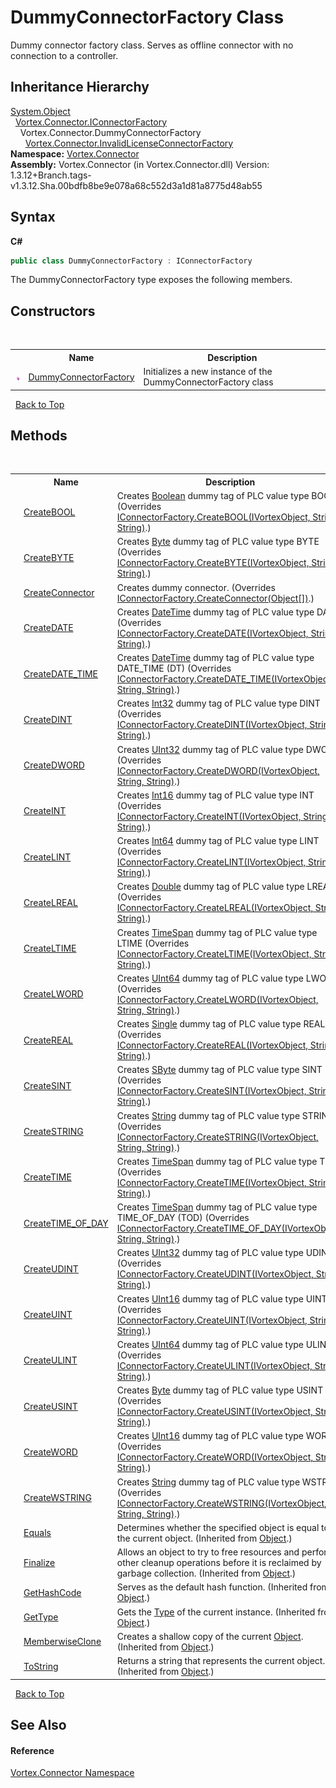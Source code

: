 # DummyConnectorFactory Class
 

Dummy connector factory class. Serves as offline connector with no connection to a controller.


## Inheritance Hierarchy
<a href="https://docs.microsoft.com/dotnet/api/system.object" target="_blank">System.Object</a><br />&nbsp;&nbsp;<a href="T_Vortex_Connector_IConnectorFactory.md">Vortex.Connector.IConnectorFactory</a><br />&nbsp;&nbsp;&nbsp;&nbsp;Vortex.Connector.DummyConnectorFactory<br />&nbsp;&nbsp;&nbsp;&nbsp;&nbsp;&nbsp;<a href="T_Vortex_Connector_InvalidLicenseConnectorFactory.md">Vortex.Connector.InvalidLicenseConnectorFactory</a><br />
**Namespace:**&nbsp;<a href="N_Vortex_Connector.md">Vortex.Connector</a><br />**Assembly:**&nbsp;Vortex.Connector (in Vortex.Connector.dll) Version: 1.3.12+Branch.tags-v1.3.12.Sha.00bdfb8be9e078a68c552d3a1d81a8775d48ab55

## Syntax

**C#**<br />
``` C#
public class DummyConnectorFactory : IConnectorFactory
```

The DummyConnectorFactory type exposes the following members.


## Constructors
&nbsp;<table><tr><th></th><th>Name</th><th>Description</th></tr><tr><td>![Public method](media/pubmethod.gif "Public method")</td><td><a href="M_Vortex_Connector_DummyConnectorFactory__ctor.md">DummyConnectorFactory</a></td><td>
Initializes a new instance of the DummyConnectorFactory class</td></tr></table>&nbsp;
<a href="#dummyconnectorfactory-class">Back to Top</a>

## Methods
&nbsp;<table><tr><th></th><th>Name</th><th>Description</th></tr><tr><td>![Public method](media/pubmethod.gif "Public method")</td><td><a href="M_Vortex_Connector_DummyConnectorFactory_CreateBOOL.md">CreateBOOL</a></td><td>
Creates <a href="https://docs.microsoft.com/dotnet/api/system.boolean" target="_blank">Boolean</a> dummy tag of PLC value type BOOL
 (Overrides <a href="M_Vortex_Connector_IConnectorFactory_CreateBOOL_1.md">IConnectorFactory.CreateBOOL(IVortexObject, String, String)</a>.)</td></tr><tr><td>![Public method](media/pubmethod.gif "Public method")</td><td><a href="M_Vortex_Connector_DummyConnectorFactory_CreateBYTE.md">CreateBYTE</a></td><td>
Creates <a href="https://docs.microsoft.com/dotnet/api/system.byte" target="_blank">Byte</a> dummy tag of PLC value type BYTE
 (Overrides <a href="M_Vortex_Connector_IConnectorFactory_CreateBYTE_1.md">IConnectorFactory.CreateBYTE(IVortexObject, String, String)</a>.)</td></tr><tr><td>![Public method](media/pubmethod.gif "Public method")</td><td><a href="M_Vortex_Connector_DummyConnectorFactory_CreateConnector.md">CreateConnector</a></td><td>
Creates dummy connector.
 (Overrides <a href="M_Vortex_Connector_IConnectorFactory_CreateConnector.md">IConnectorFactory.CreateConnector(Object[])</a>.)</td></tr><tr><td>![Public method](media/pubmethod.gif "Public method")</td><td><a href="M_Vortex_Connector_DummyConnectorFactory_CreateDATE.md">CreateDATE</a></td><td>
Creates <a href="https://docs.microsoft.com/dotnet/api/system.datetime" target="_blank">DateTime</a> dummy tag of PLC value type DATE
 (Overrides <a href="M_Vortex_Connector_IConnectorFactory_CreateDATE_1.md">IConnectorFactory.CreateDATE(IVortexObject, String, String)</a>.)</td></tr><tr><td>![Public method](media/pubmethod.gif "Public method")</td><td><a href="M_Vortex_Connector_DummyConnectorFactory_CreateDATE_TIME.md">CreateDATE_TIME</a></td><td>
Creates <a href="https://docs.microsoft.com/dotnet/api/system.datetime" target="_blank">DateTime</a> dummy tag of PLC value type DATE_TIME (DT)
 (Overrides <a href="M_Vortex_Connector_IConnectorFactory_CreateDATE_TIME_1.md">IConnectorFactory.CreateDATE_TIME(IVortexObject, String, String)</a>.)</td></tr><tr><td>![Public method](media/pubmethod.gif "Public method")</td><td><a href="M_Vortex_Connector_DummyConnectorFactory_CreateDINT.md">CreateDINT</a></td><td>
Creates <a href="https://docs.microsoft.com/dotnet/api/system.int32" target="_blank">Int32</a> dummy tag of PLC value type DINT
 (Overrides <a href="M_Vortex_Connector_IConnectorFactory_CreateDINT_1.md">IConnectorFactory.CreateDINT(IVortexObject, String, String)</a>.)</td></tr><tr><td>![Public method](media/pubmethod.gif "Public method")</td><td><a href="M_Vortex_Connector_DummyConnectorFactory_CreateDWORD.md">CreateDWORD</a></td><td>
Creates <a href="https://docs.microsoft.com/dotnet/api/system.uint32" target="_blank">UInt32</a> dummy tag of PLC value type DWORD
 (Overrides <a href="M_Vortex_Connector_IConnectorFactory_CreateDWORD_1.md">IConnectorFactory.CreateDWORD(IVortexObject, String, String)</a>.)</td></tr><tr><td>![Public method](media/pubmethod.gif "Public method")</td><td><a href="M_Vortex_Connector_DummyConnectorFactory_CreateINT.md">CreateINT</a></td><td>
Creates <a href="https://docs.microsoft.com/dotnet/api/system.int16" target="_blank">Int16</a> dummy tag of PLC value type INT
 (Overrides <a href="M_Vortex_Connector_IConnectorFactory_CreateINT_1.md">IConnectorFactory.CreateINT(IVortexObject, String, String)</a>.)</td></tr><tr><td>![Public method](media/pubmethod.gif "Public method")</td><td><a href="M_Vortex_Connector_DummyConnectorFactory_CreateLINT.md">CreateLINT</a></td><td>
Creates <a href="https://docs.microsoft.com/dotnet/api/system.int64" target="_blank">Int64</a> dummy tag of PLC value type LINT
 (Overrides <a href="M_Vortex_Connector_IConnectorFactory_CreateLINT_1.md">IConnectorFactory.CreateLINT(IVortexObject, String, String)</a>.)</td></tr><tr><td>![Public method](media/pubmethod.gif "Public method")</td><td><a href="M_Vortex_Connector_DummyConnectorFactory_CreateLREAL.md">CreateLREAL</a></td><td>
Creates <a href="https://docs.microsoft.com/dotnet/api/system.double" target="_blank">Double</a> dummy tag of PLC value type LREAL
 (Overrides <a href="M_Vortex_Connector_IConnectorFactory_CreateLREAL_1.md">IConnectorFactory.CreateLREAL(IVortexObject, String, String)</a>.)</td></tr><tr><td>![Public method](media/pubmethod.gif "Public method")</td><td><a href="M_Vortex_Connector_DummyConnectorFactory_CreateLTIME.md">CreateLTIME</a></td><td>
Creates <a href="https://docs.microsoft.com/dotnet/api/system.timespan" target="_blank">TimeSpan</a> dummy tag of PLC value type LTIME
 (Overrides <a href="M_Vortex_Connector_IConnectorFactory_CreateLTIME_1.md">IConnectorFactory.CreateLTIME(IVortexObject, String, String)</a>.)</td></tr><tr><td>![Public method](media/pubmethod.gif "Public method")</td><td><a href="M_Vortex_Connector_DummyConnectorFactory_CreateLWORD.md">CreateLWORD</a></td><td>
Creates <a href="https://docs.microsoft.com/dotnet/api/system.uint64" target="_blank">UInt64</a> dummy tag of PLC value type LWORD
 (Overrides <a href="M_Vortex_Connector_IConnectorFactory_CreateLWORD_1.md">IConnectorFactory.CreateLWORD(IVortexObject, String, String)</a>.)</td></tr><tr><td>![Public method](media/pubmethod.gif "Public method")</td><td><a href="M_Vortex_Connector_DummyConnectorFactory_CreateREAL.md">CreateREAL</a></td><td>
Creates <a href="https://docs.microsoft.com/dotnet/api/system.single" target="_blank">Single</a> dummy tag of PLC value type REAL
 (Overrides <a href="M_Vortex_Connector_IConnectorFactory_CreateREAL_1.md">IConnectorFactory.CreateREAL(IVortexObject, String, String)</a>.)</td></tr><tr><td>![Public method](media/pubmethod.gif "Public method")</td><td><a href="M_Vortex_Connector_DummyConnectorFactory_CreateSINT.md">CreateSINT</a></td><td>
Creates <a href="https://docs.microsoft.com/dotnet/api/system.sbyte" target="_blank">SByte</a> dummy tag of PLC value type SINT
 (Overrides <a href="M_Vortex_Connector_IConnectorFactory_CreateSINT_1.md">IConnectorFactory.CreateSINT(IVortexObject, String, String)</a>.)</td></tr><tr><td>![Public method](media/pubmethod.gif "Public method")</td><td><a href="M_Vortex_Connector_DummyConnectorFactory_CreateSTRING.md">CreateSTRING</a></td><td>
Creates <a href="https://docs.microsoft.com/dotnet/api/system.string" target="_blank">String</a> dummy tag of PLC value type STRING
 (Overrides <a href="M_Vortex_Connector_IConnectorFactory_CreateSTRING_1.md">IConnectorFactory.CreateSTRING(IVortexObject, String, String)</a>.)</td></tr><tr><td>![Public method](media/pubmethod.gif "Public method")</td><td><a href="M_Vortex_Connector_DummyConnectorFactory_CreateTIME.md">CreateTIME</a></td><td>
Creates <a href="https://docs.microsoft.com/dotnet/api/system.timespan" target="_blank">TimeSpan</a> dummy tag of PLC value type TIME
 (Overrides <a href="M_Vortex_Connector_IConnectorFactory_CreateTIME_1.md">IConnectorFactory.CreateTIME(IVortexObject, String, String)</a>.)</td></tr><tr><td>![Public method](media/pubmethod.gif "Public method")</td><td><a href="M_Vortex_Connector_DummyConnectorFactory_CreateTIME_OF_DAY.md">CreateTIME_OF_DAY</a></td><td>
Creates <a href="https://docs.microsoft.com/dotnet/api/system.timespan" target="_blank">TimeSpan</a> dummy tag of PLC value type TIME_OF_DAY (TOD)
 (Overrides <a href="M_Vortex_Connector_IConnectorFactory_CreateTIME_OF_DAY_1.md">IConnectorFactory.CreateTIME_OF_DAY(IVortexObject, String, String)</a>.)</td></tr><tr><td>![Public method](media/pubmethod.gif "Public method")</td><td><a href="M_Vortex_Connector_DummyConnectorFactory_CreateUDINT.md">CreateUDINT</a></td><td>
Creates <a href="https://docs.microsoft.com/dotnet/api/system.uint32" target="_blank">UInt32</a> dummy tag of PLC value type UDINT
 (Overrides <a href="M_Vortex_Connector_IConnectorFactory_CreateUDINT_1.md">IConnectorFactory.CreateUDINT(IVortexObject, String, String)</a>.)</td></tr><tr><td>![Public method](media/pubmethod.gif "Public method")</td><td><a href="M_Vortex_Connector_DummyConnectorFactory_CreateUINT.md">CreateUINT</a></td><td>
Creates <a href="https://docs.microsoft.com/dotnet/api/system.uint16" target="_blank">UInt16</a> dummy tag of PLC value type UINT
 (Overrides <a href="M_Vortex_Connector_IConnectorFactory_CreateUINT_1.md">IConnectorFactory.CreateUINT(IVortexObject, String, String)</a>.)</td></tr><tr><td>![Public method](media/pubmethod.gif "Public method")</td><td><a href="M_Vortex_Connector_DummyConnectorFactory_CreateULINT.md">CreateULINT</a></td><td>
Creates <a href="https://docs.microsoft.com/dotnet/api/system.uint64" target="_blank">UInt64</a> dummy tag of PLC value type ULINT
 (Overrides <a href="M_Vortex_Connector_IConnectorFactory_CreateULINT_1.md">IConnectorFactory.CreateULINT(IVortexObject, String, String)</a>.)</td></tr><tr><td>![Public method](media/pubmethod.gif "Public method")</td><td><a href="M_Vortex_Connector_DummyConnectorFactory_CreateUSINT.md">CreateUSINT</a></td><td>
Creates <a href="https://docs.microsoft.com/dotnet/api/system.byte" target="_blank">Byte</a> dummy tag of PLC value type USINT
 (Overrides <a href="M_Vortex_Connector_IConnectorFactory_CreateUSINT_1.md">IConnectorFactory.CreateUSINT(IVortexObject, String, String)</a>.)</td></tr><tr><td>![Public method](media/pubmethod.gif "Public method")</td><td><a href="M_Vortex_Connector_DummyConnectorFactory_CreateWORD.md">CreateWORD</a></td><td>
Creates <a href="https://docs.microsoft.com/dotnet/api/system.uint16" target="_blank">UInt16</a> dummy tag of PLC value type WORD
 (Overrides <a href="M_Vortex_Connector_IConnectorFactory_CreateWORD_1.md">IConnectorFactory.CreateWORD(IVortexObject, String, String)</a>.)</td></tr><tr><td>![Public method](media/pubmethod.gif "Public method")</td><td><a href="M_Vortex_Connector_DummyConnectorFactory_CreateWSTRING.md">CreateWSTRING</a></td><td>
Creates <a href="https://docs.microsoft.com/dotnet/api/system.string" target="_blank">String</a> dummy tag of PLC value type WSTRING
 (Overrides <a href="M_Vortex_Connector_IConnectorFactory_CreateWSTRING_1.md">IConnectorFactory.CreateWSTRING(IVortexObject, String, String)</a>.)</td></tr><tr><td>![Public method](media/pubmethod.gif "Public method")</td><td><a href="https://docs.microsoft.com/dotnet/api/system.object.equals#System_Object_Equals_System_Object_" target="_blank">Equals</a></td><td>
Determines whether the specified object is equal to the current object.
 (Inherited from <a href="https://docs.microsoft.com/dotnet/api/system.object" target="_blank">Object</a>.)</td></tr><tr><td>![Protected method](media/protmethod.gif "Protected method")</td><td><a href="https://docs.microsoft.com/dotnet/api/system.object.finalize#System_Object_Finalize" target="_blank">Finalize</a></td><td>
Allows an object to try to free resources and perform other cleanup operations before it is reclaimed by garbage collection.
 (Inherited from <a href="https://docs.microsoft.com/dotnet/api/system.object" target="_blank">Object</a>.)</td></tr><tr><td>![Public method](media/pubmethod.gif "Public method")</td><td><a href="https://docs.microsoft.com/dotnet/api/system.object.gethashcode#System_Object_GetHashCode" target="_blank">GetHashCode</a></td><td>
Serves as the default hash function.
 (Inherited from <a href="https://docs.microsoft.com/dotnet/api/system.object" target="_blank">Object</a>.)</td></tr><tr><td>![Public method](media/pubmethod.gif "Public method")</td><td><a href="https://docs.microsoft.com/dotnet/api/system.object.gettype#System_Object_GetType" target="_blank">GetType</a></td><td>
Gets the <a href="https://docs.microsoft.com/dotnet/api/system.type" target="_blank">Type</a> of the current instance.
 (Inherited from <a href="https://docs.microsoft.com/dotnet/api/system.object" target="_blank">Object</a>.)</td></tr><tr><td>![Protected method](media/protmethod.gif "Protected method")</td><td><a href="https://docs.microsoft.com/dotnet/api/system.object.memberwiseclone#System_Object_MemberwiseClone" target="_blank">MemberwiseClone</a></td><td>
Creates a shallow copy of the current <a href="https://docs.microsoft.com/dotnet/api/system.object" target="_blank">Object</a>.
 (Inherited from <a href="https://docs.microsoft.com/dotnet/api/system.object" target="_blank">Object</a>.)</td></tr><tr><td>![Public method](media/pubmethod.gif "Public method")</td><td><a href="https://docs.microsoft.com/dotnet/api/system.object.tostring#System_Object_ToString" target="_blank">ToString</a></td><td>
Returns a string that represents the current object.
 (Inherited from <a href="https://docs.microsoft.com/dotnet/api/system.object" target="_blank">Object</a>.)</td></tr></table>&nbsp;
<a href="#dummyconnectorfactory-class">Back to Top</a>

## See Also


#### Reference
<a href="N_Vortex_Connector.md">Vortex.Connector Namespace</a><br />